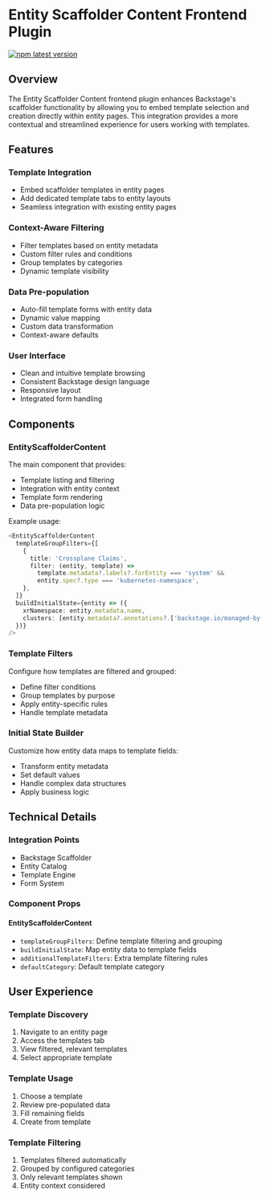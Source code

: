 # Entity Scaffolder Content Frontend Plugin

[![npm latest version](https://img.shields.io/npm/v/@terasky/backstage-plugin-entity-scaffolder-content/latest.svg)](https://www.npmjs.com/package/@terasky/backstage-plugin-entity-scaffolder-content)

## Overview

The Entity Scaffolder Content frontend plugin enhances Backstage's scaffolder functionality by allowing you to embed template selection and creation directly within entity pages. This integration provides a more contextual and streamlined experience for users working with templates.

## Features

### Template Integration
- Embed scaffolder templates in entity pages
- Add dedicated template tabs to entity layouts
- Seamless integration with existing entity pages

### Context-Aware Filtering
- Filter templates based on entity metadata
- Custom filter rules and conditions
- Group templates by categories
- Dynamic template visibility

### Data Pre-population
- Auto-fill template forms with entity data
- Dynamic value mapping
- Custom data transformation
- Context-aware defaults

### User Interface
- Clean and intuitive template browsing
- Consistent Backstage design language
- Responsive layout
- Integrated form handling

## Components

### EntityScaffolderContent
The main component that provides:

- Template listing and filtering
- Integration with entity context
- Template form rendering
- Data pre-population logic

Example usage:
```typescript
<EntityScaffolderContent
  templateGroupFilters={[
    {
      title: 'Crossplane Claims',
      filter: (entity, template) =>
        template.metadata?.labels?.forEntity === 'system' &&
        entity.spec?.type === 'kubernetes-namespace',
    },
  ]}
  buildInitialState={entity => ({
    xrNamespace: entity.metadata.name,
    clusters: [entity.metadata?.annotations?.['backstage.io/managed-by-location']?.split(": ")[1] ?? '']
  })}
/>
```

### Template Filters
Configure how templates are filtered and grouped:

- Define filter conditions
- Group templates by purpose
- Apply entity-specific rules
- Handle template metadata

### Initial State Builder
Customize how entity data maps to template fields:

- Transform entity metadata
- Set default values
- Handle complex data structures
- Apply business logic

## Technical Details

### Integration Points
- Backstage Scaffolder
- Entity Catalog
- Template Engine
- Form System

### Component Props

#### EntityScaffolderContent
- `templateGroupFilters`: Define template filtering and grouping
- `buildInitialState`: Map entity data to template fields
- `additionalTemplateFilters`: Extra template filtering rules
- `defaultCategory`: Default template category

## User Experience

### Template Discovery
1. Navigate to an entity page
2. Access the templates tab
3. View filtered, relevant templates
4. Select appropriate template

### Template Usage
1. Choose a template
2. Review pre-populated data
3. Fill remaining fields
4. Create from template

### Template Filtering
1. Templates filtered automatically
2. Grouped by configured categories
3. Only relevant templates shown
4. Entity context considered 